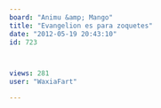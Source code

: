 ```yaml
---
board: "Animu &amp; Mango"
title: "Evangelion es para zoquetes"
date: "2012-05-19 20:43:10"
id: 723



views: 281
user: "WaxiaFart"

---
```

